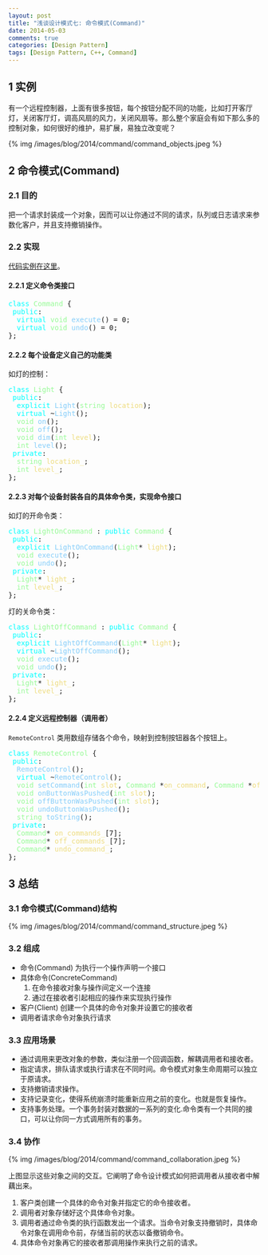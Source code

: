 ```yaml
---
layout: post
title: "浅谈设计模式七: 命令模式(Command)"
date: 2014-05-03
comments: true
categories: [Design Pattern]
tags: [Design Pattern, C++, Command]
---
```


<div id="outline-container-sec-1" class="outline-2">
<h2 id="sec-1"><span class="section-number-2">1</span> 实例</h2>
<div class="outline-text-2" id="text-1">
<p>
有一个远程控制器，上面有很多按钮，每个按钮分配不同的功能，比如打开客厅灯，关闭客厅灯，调高风扇的风力，关闭风扇等。那么整个家庭会有如下那么多的控制对象，如何很好的维护，易扩展，易独立改变呢？
</p>
{% img /images/blog/2014/command/command_objects.jpeg %}

<!-- more -->
</div>
</div>
<div id="outline-container-sec-2" class="outline-2">
<h2 id="sec-2"><span class="section-number-2">2</span> 命令模式(Command)</h2>
<div class="outline-text-2" id="text-2">
</div><div id="outline-container-sec-2-1" class="outline-3">
<h3 id="sec-2-1"><span class="section-number-3">2.1</span> 目的</h3>
<div class="outline-text-3" id="text-2-1">
<p>
把一个请求封装成一个对象，因而可以让你通过不同的请求，队列或日志请求来参数化客户，并且支持撤销操作。
</p>
</div>
</div>

<div id="outline-container-sec-2-2" class="outline-3">
<h3 id="sec-2-2"><span class="section-number-3">2.2</span> 实现</h3>
<div class="outline-text-3" id="text-2-2">
<p>
<a href="https://github.com/shishougang/DesignPattern-CPP/tree/master/src/command">代码实例在这里</a>。
</p>
</div>
<div id="outline-container-sec-2-2-1" class="outline-4">
<h4 id="sec-2-2-1"><span class="section-number-4">2.2.1</span> 定义命令类接口</h4>
<div class="outline-text-4" id="text-2-2-1">
<div class="org-src-container">

<pre class="src src-c++"><span style="color: #00ffff;">class</span> <span style="color: #98fb98;">Command</span> {
 <span style="color: #00ffff;">public</span>:
  <span style="color: #00ffff;">virtual</span> <span style="color: #98fb98;">void</span> <span style="color: #87cefa;">execute</span>() = 0;
  <span style="color: #00ffff;">virtual</span> <span style="color: #98fb98;">void</span> <span style="color: #87cefa;">undo</span>() = 0;
};
</pre>
</div>
</div>
</div>

<div id="outline-container-sec-2-2-2" class="outline-4">
<h4 id="sec-2-2-2"><span class="section-number-4">2.2.2</span> 每个设备定义自己的功能类</h4>
<div class="outline-text-4" id="text-2-2-2">
<p>
如灯的控制：
</p>
<div class="org-src-container">

<pre class="src src-c++"><span style="color: #00ffff;">class</span> <span style="color: #98fb98;">Light</span> {
 <span style="color: #00ffff;">public</span>:
  <span style="color: #00ffff;">explicit</span> <span style="color: #87cefa;">Light</span>(<span style="color: #98fb98;">string</span> <span style="color: #eedd82;">location</span>);
  <span style="color: #00ffff;">virtual</span> ~<span style="color: #87cefa;">Light</span>();
  <span style="color: #98fb98;">void</span> <span style="color: #87cefa;">on</span>();
  <span style="color: #98fb98;">void</span> <span style="color: #87cefa;">off</span>();
  <span style="color: #98fb98;">void</span> <span style="color: #87cefa;">dim</span>(<span style="color: #98fb98;">int</span> <span style="color: #eedd82;">level</span>);
  <span style="color: #98fb98;">int</span> <span style="color: #87cefa;">level</span>();
 <span style="color: #00ffff;">private</span>:
  <span style="color: #98fb98;">string</span> <span style="color: #eedd82;">location_</span>;
  <span style="color: #98fb98;">int</span> <span style="color: #eedd82;">level_</span>;
};
</pre>
</div>
</div>
</div>

<div id="outline-container-sec-2-2-3" class="outline-4">
<h4 id="sec-2-2-3"><span class="section-number-4">2.2.3</span> 对每个设备封装各自的具体命令类，实现命令接口</h4>
<div class="outline-text-4" id="text-2-2-3">
<p>
如灯的开命令类：
</p>
<div class="org-src-container">

<pre class="src src-c++"><span style="color: #00ffff;">class</span> <span style="color: #98fb98;">LightOnCommand</span> : <span style="color: #00ffff;">public</span> <span style="color: #98fb98;">Command</span> {
 <span style="color: #00ffff;">public</span>:
  <span style="color: #00ffff;">explicit</span> <span style="color: #87cefa;">LightOnCommand</span>(<span style="color: #98fb98;">Light</span>* <span style="color: #eedd82;">light</span>);
  <span style="color: #98fb98;">void</span> <span style="color: #87cefa;">execute</span>();
  <span style="color: #98fb98;">void</span> <span style="color: #87cefa;">undo</span>();
 <span style="color: #00ffff;">private</span>:
  <span style="color: #98fb98;">Light</span>* <span style="color: #eedd82;">light_</span>;
  <span style="color: #98fb98;">int</span> <span style="color: #eedd82;">level_</span>;
};
</pre>
</div>
<p>
灯的关命令类：
</p>
<div class="org-src-container">

<pre class="src src-c++"><span style="color: #00ffff;">class</span> <span style="color: #98fb98;">LightOffCommand</span> : <span style="color: #00ffff;">public</span> <span style="color: #98fb98;">Command</span> {
 <span style="color: #00ffff;">public</span>:
  <span style="color: #00ffff;">explicit</span> <span style="color: #87cefa;">LightOffCommand</span>(<span style="color: #98fb98;">Light</span>* <span style="color: #eedd82;">light</span>);
  <span style="color: #00ffff;">virtual</span> ~<span style="color: #87cefa;">LightOffCommand</span>();
  <span style="color: #98fb98;">void</span> <span style="color: #87cefa;">execute</span>();
  <span style="color: #98fb98;">void</span> <span style="color: #87cefa;">undo</span>();
 <span style="color: #00ffff;">private</span>:
  <span style="color: #98fb98;">Light</span>* <span style="color: #eedd82;">light_</span>;
  <span style="color: #98fb98;">int</span> <span style="color: #eedd82;">level_</span>;
};
</pre>
</div>
</div>
</div>

<div id="outline-container-sec-2-2-4" class="outline-4">
<h4 id="sec-2-2-4"><span class="section-number-4">2.2.4</span> 定义远程控制器（调用者）</h4>
<div class="outline-text-4" id="text-2-2-4">
<p>
<code>RemoteControl</code> 类用数组存储各个命令，映射到控制按钮器各个按钮上。
</p>
<div class="org-src-container">

<pre class="src src-c++"><span style="color: #00ffff;">class</span> <span style="color: #98fb98;">RemoteControl</span> {
 <span style="color: #00ffff;">public</span>:
  <span style="color: #87cefa;">RemoteControl</span>();
  <span style="color: #00ffff;">virtual</span> ~<span style="color: #87cefa;">RemoteControl</span>();
  <span style="color: #98fb98;">void</span> <span style="color: #87cefa;">setCommand</span>(<span style="color: #98fb98;">int</span> <span style="color: #eedd82;">slot</span>, <span style="color: #98fb98;">Command</span> *<span style="color: #eedd82;">on_command</span>, <span style="color: #98fb98;">Command</span> *<span style="color: #eedd82;">off_command</span>);
  <span style="color: #98fb98;">void</span> <span style="color: #87cefa;">onButtonWasPushed</span>(<span style="color: #98fb98;">int</span> <span style="color: #eedd82;">slot</span>);
  <span style="color: #98fb98;">void</span> <span style="color: #87cefa;">offButtonWasPushed</span>(<span style="color: #98fb98;">int</span> <span style="color: #eedd82;">slot</span>);
  <span style="color: #98fb98;">void</span> <span style="color: #87cefa;">undoButtonWasPushed</span>();
  <span style="color: #98fb98;">string</span> <span style="color: #87cefa;">toString</span>();
 <span style="color: #00ffff;">private</span>:
  <span style="color: #98fb98;">Command</span>* <span style="color: #eedd82;">on_commands_</span>[7];
  <span style="color: #98fb98;">Command</span>* <span style="color: #eedd82;">off_commands_</span>[7];
  <span style="color: #98fb98;">Command</span>* <span style="color: #eedd82;">undo_command_</span>;
};
</pre>
</div>
</div>
</div>
</div>
</div>
<div id="outline-container-sec-3" class="outline-2">
<h2 id="sec-3"><span class="section-number-2">3</span> 总结</h2>
<div class="outline-text-2" id="text-3">
</div><div id="outline-container-sec-3-1" class="outline-3">
<h3 id="sec-3-1"><span class="section-number-3">3.1</span> 命令模式(Command)结构</h3>
<div class="outline-text-3" id="text-3-1">
{% img /images/blog/2014/command/command_structure.jpeg %}
</div>
</div>

<div id="outline-container-sec-3-2" class="outline-3">
<h3 id="sec-3-2"><span class="section-number-3">3.2</span> 组成</h3>
<div class="outline-text-3" id="text-3-2">
<ul class="org-ul">
<li>命令(Command)
为执行一个操作声明一个接口
</li>
<li>具体命令(ConcreteCommand)
<ol class="org-ol">
<li>在命令接收对象与操作间定义一个连接
</li>
<li>通过在接收者引起相应的操作来实现执行操作
</li>
</ol>
</li>
<li>客户(Client)
创建一个具体的命令对象并设置它的接收者
</li>
<li>调用者请求命令对象执行请求
</li>
</ul>
</div>
</div>

<div id="outline-container-sec-3-3" class="outline-3">
<h3 id="sec-3-3"><span class="section-number-3">3.3</span> 应用场景</h3>
<div class="outline-text-3" id="text-3-3">
<ul class="org-ul">
<li>通过调用来更改对象的参数，类似注册一个回调函数，解耦调用者和接收者。
</li>
<li>指定请求，排队请求或执行请求在不同时间。命令模式对象生命周期可以独立于原请求。
</li>
<li>支持撤销请求操作。
</li>
<li>支持记录变化，使得系统崩溃时能重新应用之前的变化。也就是恢复操作。
</li>
<li>支持事务处理。一个事务封装对数据的一系列的变化.命令类有一个共同的接口，可以让你同一方式调用所有的事务。
</li>
</ul>
</div>
</div>

<div id="outline-container-sec-3-4" class="outline-3">
<h3 id="sec-3-4"><span class="section-number-3">3.4</span> 协作</h3>
<div class="outline-text-3" id="text-3-4">
{% img /images/blog/2014/command/command_collaboration.jpeg %}
<p>
上图显示这些对象之间的交互。它阐明了命令设计模式如何把调用者从接收者中解藕出来。
</p>
<ol class="org-ol">
<li>客户类创建一个具体的命令对象并指定它的命令接收者。
</li>
<li>调用者对象存储好这个具体命令对象。
</li>
<li>调用者通过命令类的执行函数发出一个请求。当命令对象支持撤销时，具体命令对象在调用命令前，存储当前的状态以备撤销命令。
</li>
<li>具体命令对象再它的接收者那调用操作来执行之前的请求。
</li>
</ol>
</div>
</div>
</div>
